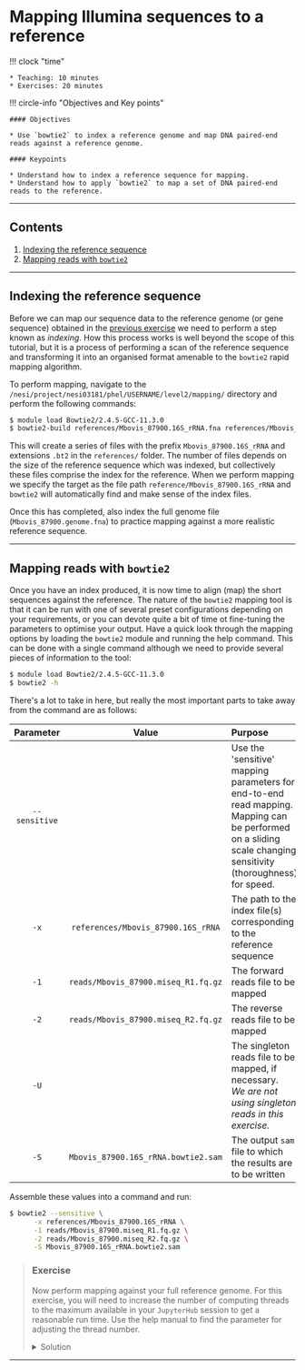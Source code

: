 # Mapping Illumina sequences to a reference

!!! clock "time"

    * Teaching: 10 minutes
    * Exercises: 20 minutes

!!! circle-info "Objectives and Key points"

    #### Objectives
    
    * Use `bowtie2` to index a reference genome and map DNA paired-end reads against a reference genome.
    
    #### Keypoints
    
    * Understand how to index a reference sequence for mapping.
    * Understand how to apply `bowtie2` to map a set of DNA paired-end reads to the reference.

---

## Contents

1. [Indexing the reference sequence](#indexing-the-reference-sequence)
1. [Mapping reads with `bowtie2`](#mapping-reads-with-bowtie2)

---

## Indexing the reference sequence

Before we can map our sequence data to the reference genome (or gene sequence) obtained in the [previous exercise](./31_coverage_mapping.md#obtaining-a-reference-sequence) we need to perform a step known as *indexing*. How this process works is well beyond the scope of this tutorial, but it is a process of performing a scan of the reference sequence and transforming it into an organised format amenable to the `bowtie2` rapid mapping algorithm.

To perform mapping, navigate to the `/nesi/project/nesi03181/phel/USERNAME/level2/mapping/` directory and perform the following commands:
 
```bash
$ module load Bowtie2/2.4.5-GCC-11.3.0
$ bowtie2-build references/Mbovis_87900.16S_rRNA.fna references/Mbovis_87900.16S_rRNA
```

This will create a series of files with the prefix `Mbovis_87900.16S_rRNA` and extensions `.bt2` in the `references/` folder. The number of files depends on the size of the reference sequence which was indexed, but collectively these files comprise the index for the reference. When we perform mapping we specify the target as the file path `reference/Mbovis_87900.16S_rRNA` and `bowtie2` will automatically find and make sense of the index files.

Once this has completed, also index the full genome file (`Mbovis_87900.genome.fna`) to practice mapping against a more realistic reference sequence.

---

## Mapping reads with `bowtie2`

Once you have an index produced, it is now time to align (map) the short sequences against the reference. The nature of the `bowtie2` mapping tool is that it can be run with one of several preset configurations depending on your requirements, or you can devote quite a bit of time ot fine-tuning the parameters to optimise your output. Have a quick look through the mapping options by loading the `bowtie2` module and running the help command. This can be done with a single command although we need to provide several pieces of information to the tool:

```bash
$ module load Bowtie2/2.4.5-GCC-11.3.0
$ bowtie2 -h
```

There's a lot to take in here, but really the most important parts to take away from the command are as follows:

|Parameter|Value|Purpose|
|:---:|:---:|:---|
|`--sensitive`||Use the 'sensitive' mapping parameters for end-to-end read mapping.<br />Mapping can be performed on a sliding scale changing sensitivity (thoroughness) for speed.|
|`-x`|`references/Mbovis_87900.16S_rRNA`|The path to the index file(s) corresponding to the reference sequence|
|`-1`|`reads/Mbovis_87900.miseq_R1.fq.gz`|The forward reads file to be mapped|
|`-2`|`reads/Mbovis_87900.miseq_R2.fq.gz`|The reverse reads file to be mapped|
|`-U`||The singleton reads file to be mapped, if necessary.<br />*We are not using singleton reads in this exercise.*|
|`-S`|`Mbovis_87900.16S_rRNA.bowtie2.sam`|The output `sam` file to which the results are to be written|

Assemble these values into a command and run:

```bash
$ bowtie2 --sensitive \
      -x references/Mbovis_87900.16S_rRNA \
      -1 reads/Mbovis_87900.miseq_R1.fq.gz \
      -2 reads/Mbovis_87900.miseq_R2.fq.gz \
      -S Mbovis_87900.16S_rRNA.bowtie2.sam
```

> ### Exercise
>
> Now perform mapping against your full reference genome. For this exercise, you will need to increase the number of computing threads to the maximum available in your `JupyterHub` session to get a reasonable run time. Use the help manual to find the parameter for adjusting the thread number.
>
> <details>
> <summary>Solution</summary>
>
> ```bash
> $ module load Bowtie2/2.4.5-GCC-11.3.0
>
> # Where 'N' is the number of threads available in your JupyterHub session
> $ bowtie2 --sensitive \
>       --threads N \
>       -x references/Mbovis_87900.genome \
>       -1 reads/Mbovis_87900.miseq_R1.fq.gz \
>       -2 reads/Mbovis_87900.miseq_R2.fq.gz \
>       -S Mbovis_87900.genome.bowtie2.sam
> ```
>
> </details>

---
